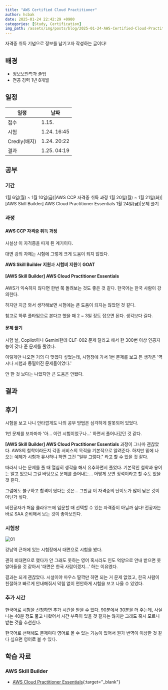 ```yaml
---
title: "AWS Certified Cloud Practitioner"
author: hcbak
date: 2025-01-24 22:42:29 +0900
categories: [Study, Certification]
img_path: /assets/img/posts/blog/2025-01-24-AWS-Certified-Cloud-Practitioner/
---
```


자격증 취득 기념으로 정보를 남기고자 작성하는 글이다!

## 배경

- 정보보안학과 졸업
- 전공 경력 1년 8개월

## 일정

|일정|날짜|
|-|-|
|접수|1.15.|
|시험|1.24. 16:45|
|Credly(배지)|1.24. 20:22|
|결과|1.25. 04:19|

## 공부

### 기간

1월 6일(월) ~ 1월 10일(금)|AWS CCP 자격증 취득 과정
1월 20일(월) ~ 1월 21일(화)|[AWS Skill Builder] AWS Cloud Practitioner Essentials
1월 24일(금)|문제 풀기

### 과정

#### AWS CCP 자격증 취득 과정

사실상 이 자격증을 따게 된 계기이다.

대면 강의 자체는 시험에 그렇게 크게 도움이 되지 않았다.

**AWS Skill Builder 지원**과 **시험비 지원**이 **GOAT**

#### [AWS Skill Builder] AWS Cloud Practitioner Essentials

AWS가 익숙하지 않다면 한번 쭉 돌려보는 것도 좋은 것 같다. 한국어는 한국 사람이 강의한다.

하지만 지금 와서 생각해보면 시험에는 큰 도움이 되지는 않았던 것 같다.

참고로 하루 풀타임으로 본다고 했을 때 2 ~ 3일 정도 잡으면 된다. 생각보다 길다.

#### 문제 풀기

시험 날, Copilot이나 Gemini한테 CLF-002 문제 달라고 해서 한 300번 이상 인공지능이 갖다 준 문제를 풀었다.

이렇게만 나오면 거의 다 맞겠다 싶었는데, 시험장에 가서 1번 문제를 보고 든 생각은 '역시나 시험과 동떨어진 문제들이었다.'

안 한 것 보다는 나았지만 큰 도움은 안됐다.

## 결과

<div data-iframe-width="300" data-iframe-height="250" data-share-badge-id="7210ff37-9c96-4980-9afa-01407e3ab38a" data-share-badge-host="https://www.credly.com"></div><script type="text/javascript" async src="https://cdn.credly.com/assets/utilities/embed.js"></script>

## 후기

시험을 보고 나니 안타깝게도 나의 공부 방법은 심각하게 잘못되어 있었다.

1번 문제를 보자마자 '아... 이런 시험이었구나...' 하면서 풀어나갔던 것 같다.

**[AWS Skill Builder] AWS Cloud Practitioner Essentials** 과정이 그나마 괜찮았다. AWS의 철학이라든지 각종 서비스의 목적을 기본적으로 알려준다. 하지만 밑에 나오는 예제가 시험과 유사하냐 하면 그건 "일부 그렇다." 라고 할 수 있을 것 같다.

따라서 나는 문제를 풀 때 열심히 생각을 해서 유추하면서 풀었다. 기본적인 철학과 용어는 알고 있으니 그걸 바탕으로 문제를 풀어내는... 어떻게 보면 정석이라고 할 수도 있을 것 같다.

그럼에도 불구하고 합격이 떴다는 것은... 그만큼 이 자격증의 난이도가 많이 낮은 것이 아닌가 싶다.

비전공자가 처음 클라우드에 입문할 때 선택할 수 있는 자격증이 아닐까 싶다! 전공자는 바로 SAA 준비해서 보는 것이 좋아보인다.

### 시험장

![01](01_hwg.webp)

강남역 근처에 있는 시험장에서 대면으로 시험을 봤다.

괜히 비대면으로 했다가 안 그래도 못하는 영어 혹시라도 인도 억양으로 안내 받으면 못 알아들을 것 같아서 '대면은 한국 사람이겠지...' 하는 이유였다.

결과는 되게 괜찮았다. 시설이야 마우스 딸깍만 하면 되는 거 문제 없었고, 한국 사람이 친절하고 빠르게 안내해줘서 막힘 없이 편안하게 시험을 보고 나올 수 있었다.

### 추가 시간

한국어로 시험을 신청하면 추가 시간을 받을 수 있다. 90분에서 30분을 더 주는데, 사실 나는 40분 정도 풀고 나왔어서 시간 부족이 있을 것 같지는 않지만 그래도 혹시 모르니 받는 것을 추천한다.

한국어로 선택해도 문제마다 영어로 볼 수 있는 기능이 있어서 뭔가 번역이 이상한 것 같다 싶으면 영어로 볼 수 있다.

## 학습 자료

### AWS Skill Builder

- [AWS Cloud Practitioner Essentials](https://explore.skillbuilder.aws/learn/courses/13522/aws-cloud-practitioner-essentials-hangug-eo){:target="_blank"}
